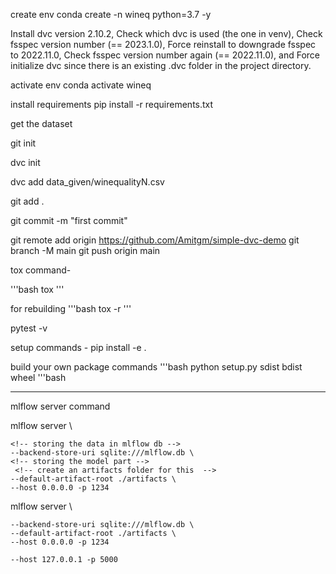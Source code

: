 create env
conda create -n wineq python=3.7 -y

Install dvc version 2.10.2,
Check which dvc is used (the one in venv),
Check fsspec version number (== 2023.1.0),
Force reinstall to downgrade fsspec to 2022.11.0,
Check fsspec version number again (== 2022.11.0), and
Force initialize dvc since there is an existing .dvc folder in the project directory.

activate env
conda activate wineq

install requirements
pip install -r requirements.txt

get the dataset

git init 

dvc init

dvc add data_given/winequalityN.csv

git add .

git commit -m  "first commit"

git remote add origin https://github.com/Amitgm/simple-dvc-demo
git branch -M main
git push origin main

tox command-

'''bash
tox
'''

for rebuilding
'''bash
tox -r
'''

pytest -v

setup commands -
pip install -e .

build your own package commands
'''bash
python setup.py sdist bdist wheel
'''bash


----
mlflow server command

mlflow server \

    <!-- storing the data in mlflow db -->
    --backend-store-uri sqlite:///mlflow.db \
    <!-- storing the model part -->   
     <!-- create an artifacts folder for this  -->
    --default-artifact-root ./artifacts \
    --host 0.0.0.0 -p 1234



mlflow server \

    --backend-store-uri sqlite:///mlflow.db \
    --default-artifact-root ./artifacts \
    --host 0.0.0.0 -p 1234

    --host 127.0.0.1 -p 5000
    


<!-- dvc metrics show -->
<!-- dvc metrics diff -->

<!-- pip install -e . -->